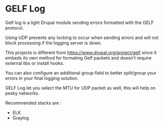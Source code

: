 GELF Log
========

Gelf log is a light Drupal module sending errors formatted with 
the GELF protocol.

Using UDP prevents any locking to occur when sending errors and 
will not block processing if the logging server is down.

This projects is different from https://www.drupal.org/project/gelf 
since it embeds its own method for formating Gelf packets and doesn't 
require external libs or install hooks.

You can also configure an additional group field to better 
split/group your errors in your final logging solution.

GELF Log let you select the MTU for UDP packet as well, 
this will help on pesky networks.

Recommended stacks are :

 - ELK
 - Graylog

